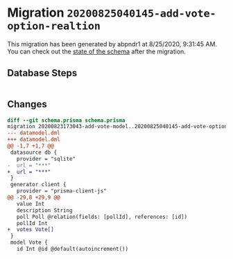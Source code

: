 # Migration `20200825040145-add-vote-option-realtion`

This migration has been generated by abpndr1 at 8/25/2020, 9:31:45 AM.
You can check out the [state of the schema](./schema.prisma) after the migration.

## Database Steps

```sql

```

## Changes

```diff
diff --git schema.prisma schema.prisma
migration 20200823173043-add-vote-model..20200825040145-add-vote-option-realtion
--- datamodel.dml
+++ datamodel.dml
@@ -1,7 +1,7 @@
 datasource db {
   provider = "sqlite" 
-  url = "***"
+  url = "***"
 }
 generator client {
   provider = "prisma-client-js"
@@ -29,8 +29,9 @@
   value Int
   description String
   poll Poll @relation(fields: [pollId], references: [id])
   pollId Int
+  votes Vote[]
 }
 model Vote {
   id Int @id @default(autoincrement())
```


